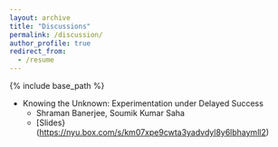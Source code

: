 ```yaml
---
layout: archive
title: "Discussions"
permalink: /discussion/
author_profile: true
redirect_from:
  - /resume
---
```


{% include base_path %}



* Knowing the Unknown: Experimentation under Delayed Success
  * Shraman Banerjee, Soumik Kumar Saha
  * [Slides}(https://nyu.box.com/s/km07xpe9cwta3yadvdyl8y6lbhaymll2)
    
  
